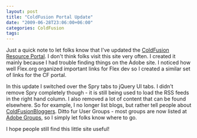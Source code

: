 ```yaml
---
layout: post
title: "ColdFusion Portal Update"
date: "2009-06-28T23:06:00+06:00"
categories: ColdFusion 
tags: 
---
```


Just a quick note to let folks know that I've updated the <a href="http://www.coldfusionportal.org/">ColdFusion Resource Portal</a>. I don't think folks visit this site very often. I created it mainly because I had trouble finding things on the Adobe site. I noticed how well Flex.org organized important links for Flex dev so I created a similar set of links for the CF portal. 

In this update I switched over the Spry tabs to jQuery UI tabs. I didn't remove Spry completely though - it is still being used to load the RSS feeds in the right hand column. I also removed a lot of content that can be found elsewhere. So for example, I no longer list blogs, but rather tell people about <a href="http://www.coldfusionbloggers.org">ColdFusionBloggers</a>. Ditto fur User Groups - most groups are now listed at <a href="http://groups.adobe.com">Adobe Groups</a>, so I simply let folks know where to go.

I hope people still find this little site useful!